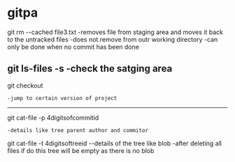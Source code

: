 # gitpa



git rm --cached file3.txt
	-removes file from staging area and moves it 	back to the untracked files
	-does not remove from outr working directory
	-can only be done when no commit has been 	done

git ls-files -s
	-check the satging area
---------------------------------------------------------

git checkout

	-jump to certain version of project
	
-------------------------------------------------------
git cat-file -p 4digitsofcommitid

	-details like tree parent author and commitor
	
git cat-file -t 4digitsoftreeid
	--details of the tree like blob
	-after deleting all files if do this tree will be empty as there is no blob
